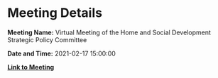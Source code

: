 # Meeting Details

**Meeting Name:** Virtual Meeting of the Home and Social Development Strategic Policy Committee

**Date and Time:** 2021-02-17 15:00:00

**[Link to Meeting](https://www.limerick.ie/council/whats-on/meeting-home-and-social-development-strategic-policy-committee-7)**
